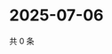 # 2025-07-06

共 0 条

<!-- BEGIN ZHIHUVIDEO -->
<!-- 最后更新时间 Sun Jul 06 2025 13:12:39 GMT+0800 (China Standard Time) -->

<!-- END ZHIHUVIDEO -->
